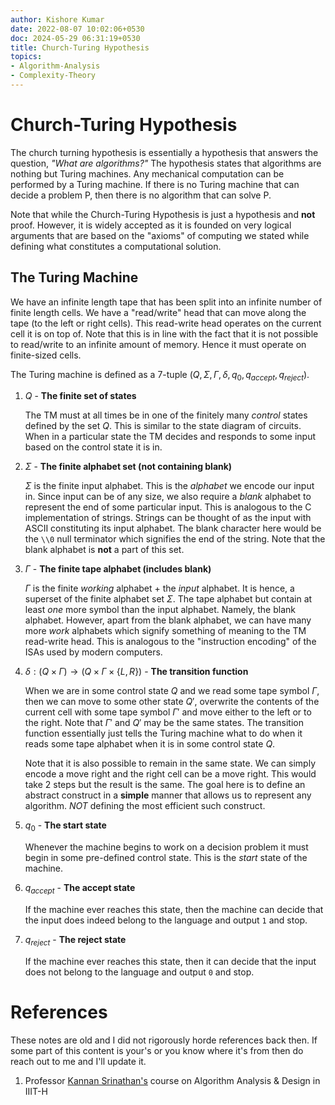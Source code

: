 ```yaml
---
author: Kishore Kumar
date: 2022-08-07 10:02:06+0530
doc: 2024-05-29 06:31:19+0530
title: Church-Turing Hypothesis
topics:
- Algorithm-Analysis
- Complexity-Theory
---
```

# Church-Turing Hypothesis

The church turning hypothesis is essentially a hypothesis that answers the question, _"What are algorithms?"_ The hypothesis states that algorithms are nothing but Turing machines. Any mechanical computation can be performed by a Turing machine. If there is no Turing machine that can decide a problem P, then there is no algorithm that can solve P.

Note that while the Church-Turing Hypothesis is just a hypothesis and **not** proof. However, it is widely accepted as it is founded on very logical arguments that are based on the "axioms" of computing we stated while defining what constitutes a computational solution.

## The Turing Machine

We have an infinite length tape that has been split into an infinite number of finite length cells. We have a "read/write" head that can move along the tape (to the left or right cells). This read-write head operates on the current cell it is on top of. Note that this is in line with the fact that it is not possible to read/write to an infinite amount of memory. Hence it must operate on finite-sized cells.

The Turing machine is defined as a 7-tuple $(Q, \Sigma, \Gamma, \delta, q_0, q_{accept}, q_{reject})$.

1. $Q$ - **The finite set of states**
    
    The TM must at all times be in one of the finitely many _control_ states defined by the set $Q$. This is similar to the state diagram of circuits. When in a particular state the TM decides and responds to some input based on the control state it is in.
    
2. $\Sigma$ - **The finite alphabet set (not containing blank)**
    
    $\Sigma$ is the finite input alphabet. This is the _alphabet_ we encode our input in. Since input can be of any size, we also require a _blank_ alphabet to represent the end of some particular input. This is analogous to the C implementation of strings. Strings can be thought of as the input with ASCII constituting its input alphabet. The blank character here would be the `\\0` null terminator which signifies the end of the string. Note that the blank alphabet is **not** a part of this set.
    
3. $\Gamma$ - **The finite tape alphabet (includes blank)**
    
    $\Gamma$ is the finite _working_ alphabet + the _input_ alphabet. It is hence, a superset of the finite alphabet set $\Sigma$. The tape alphabet but contain at least _one_ more symbol than the input alphabet. Namely, the blank alphabet. However, apart from the blank alphabet, we can have many more _work_ alphabets which signify something of meaning to the TM read-write head. This is analogous to the "instruction encoding" of the ISAs used by modern computers.
    
4. $\delta:(Q\times \Gamma) \to(Q\times\Gamma\times\{L, R\})$ - **The transition function**
    
    When we are in some control state $Q$ and we read some tape symbol $\Gamma$, then we can move to some other state $Q'$, overwrite the contents of the current cell with some tape symbol $\Gamma'$ and move either to the left or to the right. Note that $\Gamma'$ and $Q'$ may be the same states. The transition function essentially just tells the Turing machine what to do when it reads some tape alphabet when it is in some control state $Q$.
    
    Note that it is also possible to remain in the same state. We can simply encode a move right and the right cell can be a move right. This would take 2 steps but the result is the same. The goal here is to define an abstract construct in a **simple** manner that allows us to represent any algorithm. _NOT_ defining the most efficient such construct.
    
5. $q_0$ - **The start state**
    
    Whenever the machine begins to work on a decision problem it must begin in some pre-defined control state. This is the _start_ state of the machine.
    
6. $q_{accept}$ - **The accept state**
    
    If the machine ever reaches this state, then the machine can decide that the input does indeed belong to the language and output `1` and stop.
    
7. $q_{reject}$ - **The reject state**
    
    If the machine ever reaches this state, then it can decide that the input does not belong to the language and output `0` and stop.
# References
These notes are old and I did not rigorously horde references back then. If some part of this content is your's or you know where it's from then do reach out to me and I'll update it. 
1. Professor [Kannan Srinathan's](https://www.iiit.ac.in/people/faculty/srinathan/) course on Algorithm Analysis & Design in IIIT-H